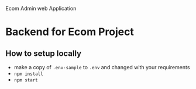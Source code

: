 Ecom Admin web Application

# Backend for Ecom Project

## How to setup locally

- make a copy of `.env-sample` to `.env` and changed with your requirements
- `npm install `
- `npm start`
